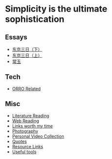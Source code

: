 Simplicity is the ultimate sophistication
==========

Essays 
------

- [东京三日（下）](https://mp.weixin.qq.com/s/Tt7rjLaQRK_rYUaMAa1tbQ)
- [东京三日（上）](https://mp.weixin.qq.com/s/suzTVRgFrCFaIeqgeDyNjg)
- [常玉](https://mp.weixin.qq.com/s/FKEq914v5RKFVzV9nPR79Q)


Tech 
------
- [ORRO Related](misc_orronotes.md)


Misc
------
- [Literature Reading](literature_reading.md)
- [Web Reading](misc_readingnotes.md)
- [Links worth my time](misc_linksworthmytime.md)
- [Photography](misc_photography.md)
- [Personal Video Collection](misc_videos.md)
- [Quotes](misc_quotes.md)
- [Resource Links](misc_res_links.md)
- [Useful tools](misc_tools.md)


<!-- Engineering -->

<!-- - [Algorithm](eng_algorithm.md) -->
<!-- - [Amazon Web Service](eng_aws.md) -->
<!-- - [Architecture](eng_architecture.md) -->
<!-- - [Crawler](eng_crawler.md) -->
<!-- - [Backend](eng_backend.md) -->
<!-- - [Database](eng_database.md) -->
<!-- - [Debug](eng_debug.md) -->
<!-- - [DesignPattern](eng_designpattern.md) -->
<!-- - [DevTools](eng_devtools.md) -->
<!-- - [Docker](eng_docker.md) -->
<!-- - [Git](eng_git.md) -->
<!-- - [Java](eng_java.md) -->
<!-- - [Javascript](eng_javascript.md) -->
<!-- - [MongoDB](eng_mongodb.md) -->
<!-- - [OpenSource](eng_opensource.md) -->
<!-- - [Python](eng_python.md) -->
<!-- - [Redis](eng_redis.md) -->
<!-- - [Security](eng_security.md) -->
<!-- - [Shell](eng_shell.md) -->
<!-- - [USRP](eng_usrp.md) -->
<!-- - [Video editing](eng_videoediting.md) -->
<!-- - [Web](eng_web.md) -->


<!-- HCI -->

<!-- - [3D math](hci_3dmath.md) -->
<!-- - [Infomation Visualization](hci_infovis.md) -->
<!-- - [Kalman Filter](hci_kalmanfilter.md) -->
<!-- - [Math](hci_math.md) -->
<!-- - [Matlab](hci_matlab.md) -->
<!-- - [Mechanical Turk](hci_mechanicalturk.md) -->
<!-- - [Meta research](hci_metaresearch.md) -->
<!-- - [Misc](hci_misc.md) -->
<!-- - [Latex](hci_latex.md) -->
<!-- - [LOVELY RESEARCH!](hci_randompapers.md) -->
<!-- - [Signal Processing](hci_signalprocessing.md) -->
<!-- - [Sound](hci_sound.md) -->
<!-- - [Speech](hci_speechrec.md) -->
<!-- - [Stats](hci_stats.md) -->
<!-- - [Vision](hci_vision.md) -->
<!-- - [Writing](hci_writing.md) -->


<!-- DM/ML/NLP/CV -->

<!-- - [Probabilistic Programming and Bayesian Methods for Hackers](ml_hacker_bayesian.md)
- [Hadoop](ml_hadoop.md)
- [Computer Vision](ml_vision.md)
- [Deep Learning](ml_deeplearning.md) -->

<!-- Mobile -->

<!-- - [General - Audio](mobile_audio.md)
- [General - Bluetooth](mobile_bluetooth.md)
- [General - Mobile Security](mobile_security.md)
- [General - Sensors](mobile_sensors.md)
- [General - Speech Recognition](mobile_speech.md)
- [Android - Misc](mobile_android_misc.md)
- [Android - NDK](mobile_android_ndk.md)
- [Android - OpenGL](mobile_android_opengl.md)
- [iOS - misc](mobile_ios_misc.md) -->


<!-- Misc
- [Reading notes](misc_readingnotes.md)
- [Diagrams](misc_diagrams.md)
- [Papers](misc_paperreading.md)
- [Links worth my time](misc_linksworthmytime.md)
- [Getting out of the PhD](misc_phd.md)
- [Photography](misc_photography.md)
- [Personal Video Collection](misc_videos.md)
- [Quotes](misc_quotes.md)
- [Resource Links](misc_res_links.md)
- [Useful tools](misc_tools.md) -->
